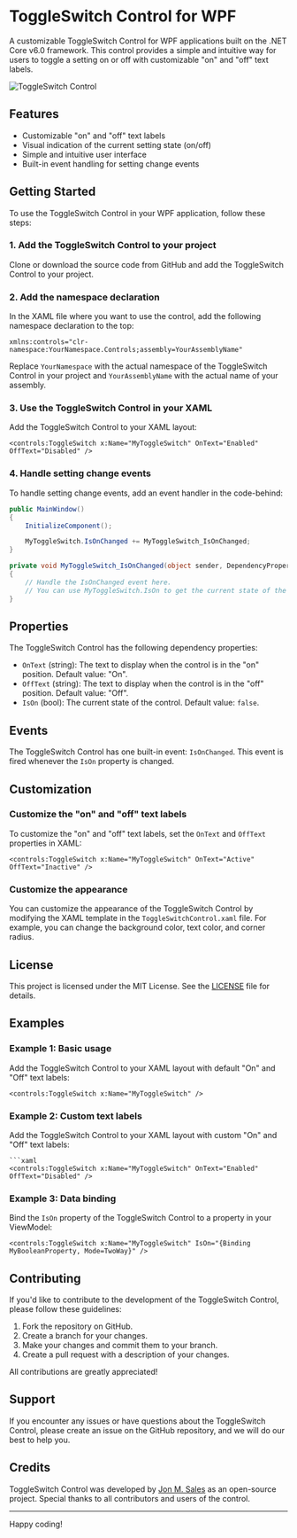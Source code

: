 # ToggleSwitch Control for WPF

A customizable ToggleSwitch Control for WPF applications built on the .NET Core v6.0 framework. This control provides a simple and intuitive way for users to toggle a setting on or off with customizable "on" and "off" text labels.

![ToggleSwitch Control](ToggleSwitchControlScreenshot.png)

## Features

- Customizable "on" and "off" text labels
- Visual indication of the current setting state (on/off)
- Simple and intuitive user interface
- Built-in event handling for setting change events

## Getting Started

To use the ToggleSwitch Control in your WPF application, follow these steps:

### 1. Add the ToggleSwitch Control to your project

Clone or download the source code from GitHub and add the ToggleSwitch Control to your project.

### 2. Add the namespace declaration

In the XAML file where you want to use the control, add the following namespace declaration to the top:

```xaml
xmlns:controls="clr-namespace:YourNamespace.Controls;assembly=YourAssemblyName"
```

Replace `YourNamespace` with the actual namespace of the ToggleSwitch Control in your project and `YourAssemblyName` with the actual name of your assembly.

### 3. Use the ToggleSwitch Control in your XAML

Add the ToggleSwitch Control to your XAML layout:

```xaml
<controls:ToggleSwitch x:Name="MyToggleSwitch" OnText="Enabled" OffText="Disabled" />
```

### 4. Handle setting change events

To handle setting change events, add an event handler in the code-behind:

```csharp
public MainWindow()
{
    InitializeComponent();

    MyToggleSwitch.IsOnChanged += MyToggleSwitch_IsOnChanged;
}

private void MyToggleSwitch_IsOnChanged(object sender, DependencyPropertyChangedEventArgs e)
{
    // Handle the IsOnChanged event here.
    // You can use MyToggleSwitch.IsOn to get the current state of the ToggleSwitch.
}
```

## Properties

The ToggleSwitch Control has the following dependency properties:

- `OnText` (string): The text to display when the control is in the "on" position. Default value: "On".
- `OffText` (string): The text to display when the control is in the "off" position. Default value: "Off".
- `IsOn` (bool): The current state of the control. Default value: `false`.

## Events

The ToggleSwitch Control has one built-in event: `IsOnChanged`. This event is fired whenever the `IsOn` property is changed.

## Customization

### Customize the "on" and "off" text labels

To customize the "on" and "off" text labels, set the `OnText` and `OffText` properties in XAML:

```xaml
<controls:ToggleSwitch x:Name="MyToggleSwitch" OnText="Active" OffText="Inactive" />
```

### Customize the appearance

You can customize the appearance of the ToggleSwitch Control by modifying the XAML template in the `ToggleSwitchControl.xaml` file. For example, you can change the background color, text color, and corner radius.

## License

This project is licensed under the MIT License. See the [LICENSE](LICENSE) file for details.
## Examples

### Example 1: Basic usage

Add the ToggleSwitch Control to your XAML layout with default "On" and "Off" text labels:

```xaml
<controls:ToggleSwitch x:Name="MyToggleSwitch" />
```

### Example 2: Custom text labels

Add the ToggleSwitch Control to your XAML layout with custom "On" and "Off" text labels:

```xaml
```xaml
<controls:ToggleSwitch x:Name="MyToggleSwitch" OnText="Enabled" OffText="Disabled" />
```

### Example 3: Data binding

Bind the `IsOn` property of the ToggleSwitch Control to a property in your ViewModel:

```xaml
<controls:ToggleSwitch x:Name="MyToggleSwitch" IsOn="{Binding MyBooleanProperty, Mode=TwoWay}" />
```

## Contributing

If you'd like to contribute to the development of the ToggleSwitch Control, please follow these guidelines:

1. Fork the repository on GitHub.
2. Create a branch for your changes.
3. Make your changes and commit them to your branch.
4. Create a pull request with a description of your changes.

All contributions are greatly appreciated!

## Support

If you encounter any issues or have questions about the ToggleSwitch Control, please create an issue on the GitHub repository, and we will do our best to help you.

## Credits

ToggleSwitch Control was developed by [Jon M. Sales](mailto:jonsales@jonmsales.com) as an open-source project. Special thanks to all contributors and users of the control.

---

Happy coding!